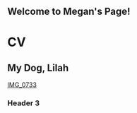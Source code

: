 ## Welcome to Megan's Page!

# CV

## My Dog, Lilah
[IMG_0733](https://user-images.githubusercontent.com/107705017/178889206-247f5686-44de-41b8-94c4-b9dda143c95a.JPG)
<img src="IMG_0733.JPG" class="img-responsive" alt=""> </div>

### Header 3


